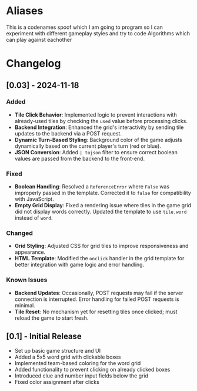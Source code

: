 # Aliases
This is a codenames spoof which I am going to program so I can experiment with different gameplay styles and try to code Algorithms which can play against eachother

# Changelog

## [0.03] - 2024-11-18

### Added
- **Tile Click Behavior**: Implemented logic to prevent interactions with already-used tiles by checking the `used` value before processing clicks.
- **Backend Integration**: Enhanced the grid's interactivity by sending tile updates to the backend via a POST request.
- **Dynamic Turn-Based Styling**: Background color of the game adjusts dynamically based on the current player's turn (red or blue).
- **JSON Conversion**: Added `| tojson` filter to ensure correct boolean values are passed from the backend to the front-end.

### Fixed
- **Boolean Handling**: Resolved a `ReferenceError` where `False` was improperly passed in the template. Corrected it to `false` for compatibility with JavaScript.
- **Empty Grid Display**: Fixed a rendering issue where tiles in the game grid did not display words correctly. Updated the template to use `tile.word` instead of `word`.

### Changed
- **Grid Styling**: Adjusted CSS for grid tiles to improve responsiveness and appearance.
- **HTML Template**: Modified the `onclick` handler in the grid template for better integration with game logic and error handling.

### Known Issues
- **Backend Updates**: Occasionally, POST requests may fail if the server connection is interrupted. Error handling for failed POST requests is minimal.
- **Tile Reset**: No mechanism yet for resetting tiles once clicked; must reload the game to start fresh.

## [0.1] - Initial Release
- Set up basic game structure and UI
- Added a 5x5 word grid with clickable boxes
- Implemented team-based coloring for the word grid
- Added functionality to prevent clicking on already clicked boxes
- Introduced clue and number input fields below the grid
- Fixed color assignment after clicks
